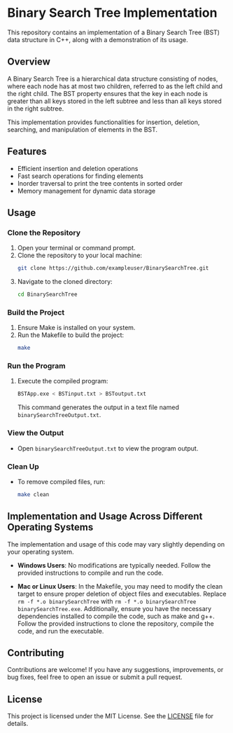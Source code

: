 # Binary Search Tree Implementation

This repository contains an implementation of a Binary Search Tree (BST) data structure in C++, along with a demonstration of its usage.

## Overview
A Binary Search Tree is a hierarchical data structure consisting of nodes, where each node has at most two children, referred to as the left child and the right child. The BST property ensures that the key in each node is greater than all keys stored in the left subtree and less than all keys stored in the right subtree.

This implementation provides functionalities for insertion, deletion, searching, and manipulation of elements in the BST.

## Features
- Efficient insertion and deletion operations
- Fast search operations for finding elements
- Inorder traversal to print the tree contents in sorted order
- Memory management for dynamic data storage

## Usage
### Clone the Repository
1. Open your terminal or command prompt.
2. Clone the repository to your local machine:
   ```bash
   git clone https://github.com/exampleuser/BinarySearchTree.git
   ```
3. Navigate to the cloned directory:
   ```bash
   cd BinarySearchTree
   ```

### Build the Project
1. Ensure Make is installed on your system.
2. Run the Makefile to build the project:
   ```bash
   make
   ```

### Run the Program
1. Execute the compiled program:
   ```bash
   BSTApp.exe < BSTinput.txt > BSToutput.txt
   ```
   This command generates the output in a text file named `binarySearchTreeOutput.txt`.

### View the Output
- Open `binarySearchTreeOutput.txt` to view the program output.

### Clean Up
- To remove compiled files, run:
  ```bash
  make clean
  ```

## Implementation and Usage Across Different Operating Systems
The implementation and usage of this code may vary slightly depending on your operating system.

- **Windows Users**: No modifications are typically needed. Follow the provided instructions to compile and run the code.
  
- **Mac or Linux Users**: In the Makefile, you may need to modify the clean target to ensure proper deletion of object files and executables. Replace `rm -f *.o binarySearchTree` with `rm -f *.o binarySearchTree binarySearchTree.exe`. Additionally, ensure you have the necessary dependencies installed to compile the code, such as make and g++. Follow the provided instructions to clone the repository, compile the code, and run the executable.

## Contributing
Contributions are welcome! If you have any suggestions, improvements, or bug fixes, feel free to open an issue or submit a pull request.

## License
This project is licensed under the MIT License. See the [LICENSE](LICENSE) file for details.
